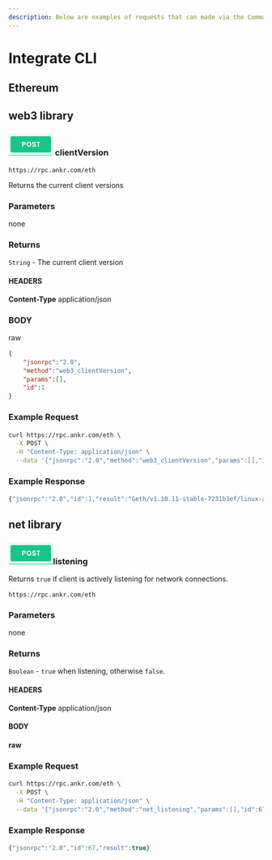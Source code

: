 ```yaml
---
description: Below are examples of requests that can made via the Command Line Interface
---
```


# Integrate CLI

## Ethereum

## web3 library

### ![](<../../../.gitbook/assets/Screenshot 2021-11-01 at 13.26.10.png>) clientVersion

```
https://rpc.ankr.com/eth
```

Returns the current client versions

### Parameters

none

### Returns

`String` - The current client version

#### HEADERS

**Content-Type** application/json

### BODY

raw

```json
{
	"jsonrpc":"2.0",
	"method":"web3_clientVersion",
	"params":[],
	"id":1
} 
```

### Example Request

```bash
curl https://rpc.ankr.com/eth \
  -X POST \
  -H "Content-Type: application/json" \
  --data '{"jsonrpc":"2.0","method":"web3_clientVersion","params":[],"id":1}'
```

### Example Response

```javascript
{"jsonrpc":"2.0","id":1,"result":"Geth/v1.10.11-stable-7231b3ef/linux-amd64/go1.17.2"}
```

## net library

### ![](<../../../.gitbook/assets/Screenshot 2021-11-01 at 13.26.10.png>)listening

Returns `true` if client is actively listening for network connections.

```
https://rpc.ankr.com/eth
```

### Parameters

none

### Returns

`Boolean` - `true` when listening, otherwise `false`.

#### HEADERS

**Content-Type** application/json

#### BODY

#### raw

### **Example Request**

```bash
curl https://rpc.ankr.com/eth \
  -X POST \
  -H "Content-Type: application/json" \
  --data '{"jsonrpc":"2.0","method":"net_listening","params":[],"id":67}'
```

### Example Response

```javascript
{"jsonrpc":"2.0","id":67,"result":true}
```
